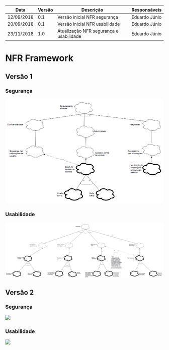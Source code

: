 Data | Versão | Descrição | Responsáveis
-- | -- | -- | --
12/09/2018 | 0.1 | Versão inicial NFR segurança| Eduardo Júnio
20/09/2018 | 0.1 | Versão inicial NFR usabilidade| Eduardo Júnio
23/11/2018 | 1.0 | Atualização NFR segurança e usabilidade| Eduardo Júnio


# NFR Framework

## Versão 1

### Segurança 
<a href="../../../../imagens/nfr-seguranca.png"><img src="../../../../imagens/nfr-seguranca.png"></a>

### Usabilidade 
<a href="../../../../imagens/nfr-usabilidade.png"><img src="../../../../imagens/nfr-usabilidade.png"></a>

## Versão 2

### Segurança
<a href="../../../../imagens/nfr01-Segurança2.jpg"><img src="../../../../imagens/nfr01-Segurança2.jpg"></a>

### Usabilidade
<a href="../../../../imagens/nfr-usabilidade2.png"><img src="../../../../imagens/nfr-usabilidade2.png"></a>


